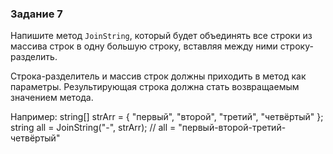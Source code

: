 ### Задание 7

Напишите метод `JoinString`, который будет объединять все строки из массива строк в одну
большую строку, вставляя между ними строку-разделить.

Строка-разделитель и массив строк должны приходить в метод как параметры.
Результирующая строка должна стать возвращаемым значением метода.

Например:
    string[] strArr = { "первый", "второй", "третий", "четвёртый" };
    string all = JoinString("-", strArr);
    // all = "первый-второй-третий-четвёртый"